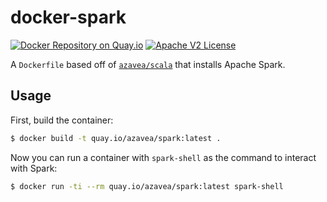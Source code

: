 # docker-spark

[![Docker Repository on Quay.io](https://quay.io/repository/azavea/spark/status "Docker Repository on Quay.io")](https://quay.io/repository/azavea/spark)
[![Apache V2 License](http://img.shields.io/badge/license-Apache%20V2-blue.svg)](https://github.com/azavea/docker-spark/blob/develop/LICENSE)

A `Dockerfile` based off of [`azavea/scala`](https://quay.io/repository/azavea/scala) that installs Apache Spark.

## Usage

First, build the container:

```bash
$ docker build -t quay.io/azavea/spark:latest .
```

Now you can run a container with `spark-shell` as the command to interact with Spark:

```bash
$ docker run -ti --rm quay.io/azavea/spark:latest spark-shell
```
